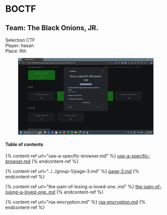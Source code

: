 # BOCTF

## Team: The Black Onions, JR.

Selection CTF\
Player: hasan \
Place: 6th

<figure><img src="../../.gitbook/assets/Screenshot (447).png" alt=""><figcaption></figcaption></figure>

#### Table of contents

{% content-ref url="use-a-specific-browser.md" %}
[use-a-specific-browser.md](use-a-specific-browser.md)
{% endcontent-ref %}

{% content-ref url="../../group-1/page-3.md" %}
[page-3.md](../../group-1/page-3.md)
{% endcontent-ref %}

{% content-ref url="the-pain-of-losing-a-loved-one..md" %}
[the-pain-of-losing-a-loved-one..md](the-pain-of-losing-a-loved-one..md)
{% endcontent-ref %}

{% content-ref url="rsa-encryption.md" %}
[rsa-encryption.md](rsa-encryption.md)
{% endcontent-ref %}
